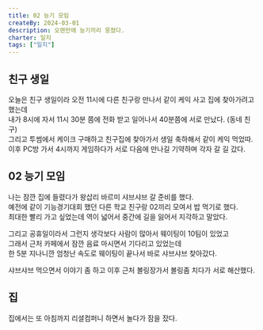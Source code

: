 ```yaml
---
title: 02 능기 모임
createBy: 2024-03-01
description: 오랜만에 능기끼리 뭉쳤다.
charter: 일지
tags: ["일지"]
---
```


## 친구 생일

오늘은 친구 생일이라 오전 11시에 다른 친구랑 만나서 같이 케익 사고 집에 찾아가려고 했는데  
내가 8시에 자서 11시 30분 쯤에 전화 받고 일어나서 40분쯤에 서로 만났다. (동네 친구)  
그리고 투썸에서 케이크 구매하고 친구집에 찾아가서 생일 축하해서 같이 케익 먹었따.  
이후 PC방 가서 4시까지 게임하다가 서로 다음에 만나길 기약하며 각자 갈 길 갔다.

## 02 능기 모임

나는 잠깐 집에 들렸다가 왕삽리 바르미 샤브샤브 갈 준비를 했다.  
예전에 같이 기능경기대회 했던 다른 학교 친구랑 02끼리 모여서 밥 먹기로 했다.  
최대한 빨리 가고 싶었는데 역이 넓어서 중간에 길을 잃어서 지각하고 말았다.

그리고 공휴일이라서 그런지 생각보다 사람이 많아서 웨이팅이 10팀이 있었고  
그래서 근처 카페에서 잠깐 음료 마시면서 기다리고 있었는데  
한 5분 지나니깐 엄청난 속도로 웨이팅이 끝나서 바로 샤브샤브 찾아갔다.

샤브샤브 먹으면서 이야기 좀 하고 이후 근처 볼링장가서 볼링좀 치다가 서로 해산했다.

## 집

집에서는 또 아침까지 리셜컴퍼니 하면서 놀다가 잠을 잤다.
